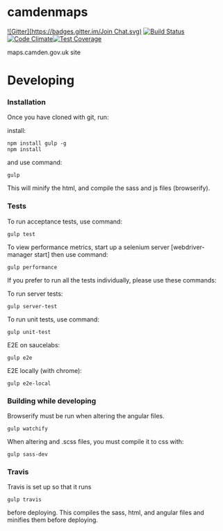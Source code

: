 camdenmaps
==========
[![Gitter](https://badges.gitter.im/Join Chat.svg)](https://gitter.im/foundersandcoders/camdenmaps?utm_source=badge&utm_medium=badge&utm_campaign=pr-badge&utm_content=badge) [![Build Status](https://travis-ci.org/foundersandcoders/camdenmaps.svg?branch=master)](https://travis-ci.org/foundersandcoders/camdenmaps) [![Code Climate](https://codeclimate.com/github/foundersandcoders/camdenmaps/badges/gpa.svg)](https://codeclimate.com/github/foundersandcoders/camdenmaps)[![Test Coverage](https://codeclimate.com/github/foundersandcoders/camdenmaps/badges/coverage.svg)](https://codeclimate.com/github/foundersandcoders/camdenmaps)

maps.camden.gov.uk site

# Developing

### Installation

Once you have cloned with git, run:

install:

```
npm install gulp -g
npm install
```

and use command:

```
gulp 
```

This will minify the html, and compile the sass and js files (browserify).



### Tests

To run acceptance tests, use command: 

```
gulp test
```

To view performance metrics, start up a selenium server [webdriver-manager start] then use command: 

```
gulp performance
```

If you prefer to run all the tests individually, please use these commands:

To run server tests:

```
gulp server-test
```

To run unit tests, use command: 

```
gulp unit-test
```

E2E on saucelabs:

```
gulp e2e
````

E2E locally (with chrome):

```
gulp e2e-local
```

### Building while developing

Browserify must be run when altering the angular files. 

```
gulp watchify
```


When altering and .scss files, you must compile it to css with:

```
gulp sass-dev
```


### Travis

Travis is set up so that it runs

```
gulp travis
```

before deploying. This compiles the sass, html, and angular files and minifies them before deploying.